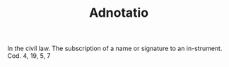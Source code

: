 ---
title: Adnotatio
letter: A
permalink: "/definitions/adnotatio.html"
body: In the civil law. The subscription of a name or signature to an in-strument.
  Cod. 4, 19, 5, 7
published_at: '2018-07-07'
source: Black's Law Dictionary
layout: post
---